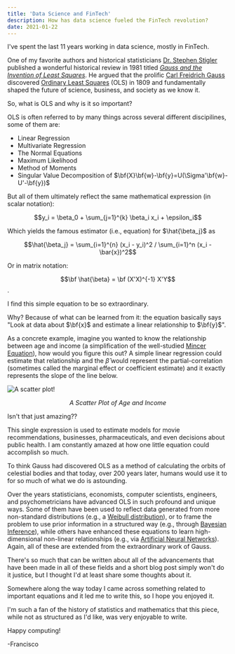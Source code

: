 ```yaml
---
title: 'Data Science and FinTech'
description: How has data science fueled the FinTech revolution?
date: 2021-01-22
---
```


I've spent the last 11 years working in data science, mostly in FinTech.

One of my favorite authors and historical statisticians [Dr. Stephen Stigler](https://stat.uchicago.edu/people/profile/stephen-m.-stigler/) published a wonderful historical review in 1981 titled [*Gauss and the Invention of Least Squares*](https://projecteuclid.org/download/pdf_1/euclid.aos/1176345451). He argued that the prolific [Carl Freidrich Gauss](https://en.wikipedia.org/wiki/Carl_Friedrich_Gauss) discovered [Ordinary Least Squares](https://en.wikipedia.org/wiki/Least_squares) (OLS) in 1809 and fundamentally shaped the future of science, business, and society as we know it.

So, what is OLS and why is it so important?

OLS is often referred to by many things across several different discipilines, some of them are:

- Linear Regression
- Multivariate Regression
- The Normal Equations
- Maximum Likelihood
- Method of Moments
- Singular Value Decomposition of $\bf{X}\bf{w}-\bf{y}=U(\Sigma'\bf{w}-U'-\bf{y})$

But all of them ultimately reflect the same mathematical expression (in scalar notation):

$$y_i = \beta_0 + \sum_{j=1}^{k} \beta_i x_i + \epsilon_i$$

Which yields the famous estimator (i.e., equation) for $\hat{\beta_j}$ as

$$\hat{\beta_j} = \sum_{i=1}^{n} (x_i - y_i)^2 / \sum_{i=1}^n (x_i - \bar{x})^2$$

Or in matrix notation:

$$\bf \hat{\beta} = \bf (X'X)^{-1} X'Y$$.

I find this simple equation to be so extraordinary.

Why? Because of what can be learned from it: the equation basically says "Look at data about $\bf{x}$ and estimate a linear relationship to $\bf{y}$". 

As a concrete example, imagine you wanted to know the relationship between age and income (a simplification of the well-studied [Mincer Equation](https://en.wikipedia.org/wiki/Mincer_earnings_function)), how would you figure this out? A simple linear regression could estimate that relationship and the $\hat{\beta}$ would represent the partial-correlation (sometimes called the marginal effect or coefficient estimate) and it exactly represents the slope of the line below.

![A scatter plot!](scatterplot.png)
<p align="center" style="padding:0"><i>A Scatter Plot of Age and Income</i></p>

Isn't that just amazing??

This single expression is used to estimate models for movie recommendations, businesses, pharmaceuticals, and even decisions about public health. I am constantly amazed at how one little equation could accomplish so much.

To think Gauss had discovered OLS as a method of calculating the orbits of celestial bodies and that today, over 200 years later, humans would use it to for so much of what we do is astounding.

Over the years statisticians, economists, computer scientists, engineers, and psychometricians have advanced OLS in such profound and unique ways. Some of them have been used to reflect data generated from more non-standard distributions (e.g., a [Weibull distribution](https://en.wikipedia.org/wiki/Weibull_distribution)), or to frame the problem to use prior information in a structured way (e.g., through [Bayesian Inference](https://en.wikipedia.org/wiki/Bayesian_inference)), while others have enhanced these equations to learn high-dimensional non-linear relationships (e.g., via [Artificial Neural Networks](https://en.wikipedia.org/wiki/Artificial_neural_network)). Again, all of these are extended from the extraordinary work of Gauss.

There's so much that can be written about all of the advancements that have been made in all of these fields and a short blog post simply won't do it justice, but I thought I'd at least share some thoughts about it.

Somewhere along the way today I came across something related to important equations and it led me to write this, so I hope you enjoyed it. 

I'm such a fan of the history of statistics and mathematics that this piece, while not as structured as I'd like, was very enjoyable to write.

Happy computing!

-Francisco